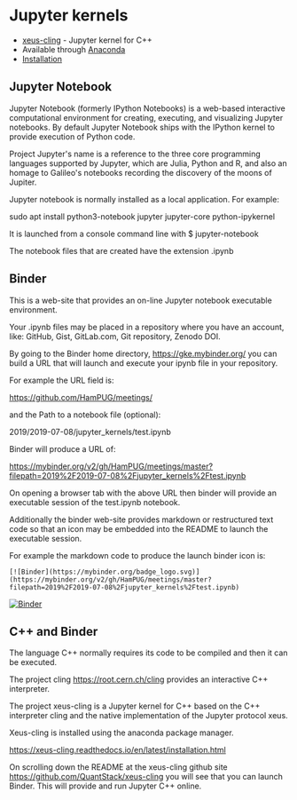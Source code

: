 # Jupyter kernels

* [xeus-cling](https://github.com/QuantStack/xeus-cling) - Jupyter kernel for C++
* Available through [Anaconda](https://www.anaconda.com/distribution/)
* [Installation](https://xeus-cling.readthedocs.io/en/latest/installation.html)


## Jupyter Notebook

Jupyter Notebook (formerly IPython Notebooks) is a web-based interactive computational environment for creating, executing, and visualizing Jupyter notebooks. By default Jupyter Notebook ships with the IPython kernel to provide execution of Python code.

Project Jupyter's name is a reference to the three core programming languages supported by Jupyter, which are Julia, Python and R, and also an homage to Galileo's notebooks recording the discovery of the moons of Jupiter.

Jupyter notebook is normally installed as a local application. For example:

sudo apt install python3-notebook jupyter jupyter-core python-ipykernel 

It is launched from a console command line with $ jupyter-notebook

The notebook files that are created have the extension .ipynb

## Binder

This is a web-site that provides an on-line Jupyter notebook executable environment. 

Your .ipynb files may be placed in a repository where you have an account, like: GitHub, Gist, GitLab.com, Git repository, Zenodo DOI.

By going to the Binder home directory, https://gke.mybinder.org/ you can build a URL that will launch and execute your ipynb file in your repository.

For example the URL field is: 

https://github.com/HamPUG/meetings/

and the Path to a notebook file (optional): 

2019/2019-07-08/jupyter_kernels/test.ipynb

Binder will produce a URL of:

https://mybinder.org/v2/gh/HamPUG/meetings/master?filepath=2019%2F2019-07-08%2Fjupyter_kernels%2Ftest.ipynb

On opening a browser tab with the above URL then binder will provide an executable session of the test.ipynb notebook.

Additionally the binder web-site provides markdown or restructured text code so that an icon may be embedded into the README to launch the executable session.

For example the markdown code to produce the launch binder icon is:

`[![Binder](https://mybinder.org/badge_logo.svg)](https://mybinder.org/v2/gh/HamPUG/meetings/master?filepath=2019%2F2019-07-08%2Fjupyter_kernels%2Ftest.ipynb)`

[![Binder](https://mybinder.org/badge_logo.svg)](https://mybinder.org/v2/gh/HamPUG/meetings/master?filepath=2019%2F2019-07-08%2Fjupyter_kernels%2Ftest.ipynb)


## C++ and Binder

The language C++ normally requires its code to be compiled and then it can be executed.  

The project cling https://root.cern.ch/cling provides an interactive C++ interpreter.

The project xeus-cling is a Jupyter kernel for C++ based on the C++ interpreter cling and the native implementation of the Jupyter protocol xeus.

Xeus-cling is installed using the anaconda package manager.

https://xeus-cling.readthedocs.io/en/latest/installation.html


On scrolling down the README at the xeus-cling github site https://github.com/QuantStack/xeus-cling you will see that you can launch Binder. This will provide and run Jupyter C++ online.

